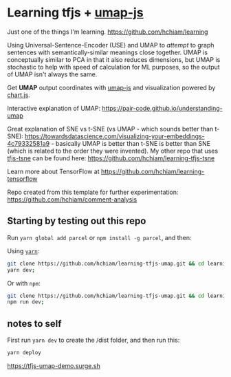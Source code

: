 # Learning tfjs + [umap-js](https://github.com/PAIR-code/umap-js#umap-js)

Just one of the things I'm learning. https://github.com/hchiam/learning

Using Universal-Sentence-Encoder (USE) and UMAP to _attempt_ to graph sentences with semantically-similar meanings close together. UMAP is conceptually similar to PCA in that it also reduces dimensions, but UMAP is stochastic to help with speed of calculation for ML purposes, so the output of UMAP isn't always the same.

Get **UMAP** output coordinates with [umap-js](https://github.com/PAIR-code/umap-js#umap-js) and visualization powered by [chart.js](https://github.com/chartjs/Chart.js).

Interactive explanation of UMAP: https://pair-code.github.io/understanding-umap

Great explanation of SNE vs t-SNE (vs UMAP - which sounds better than t-SNE): https://towardsdatascience.com/visualizing-your-embeddings-4c79332581a9 - basically UMAP is better than t-SNE is better than SNE (which is related to the order they were invented). My other repo that uses [tfjs-tsne](https://github.com/tensorflow/tfjs-tsne) can be found here: https://github.com/hchiam/learning-tfjs-tsne

Learn more about TensorFlow at https://github.com/hchiam/learning-tensorflow

Repo created from this template for further experimentation: https://github.com/hchiam/comment-analysis

## Starting by testing out this repo

Run `yarn global add parcel` or `npm install -g parcel`, and then:

Using [`yarn`](https://github.com/hchiam/learning-yarn):

```bash
git clone https://github.com/hchiam/learning-tfjs-umap.git && cd learning-tfjs-umap && yarn;
yarn dev;
```

Or with `npm`:

```bash
git clone https://github.com/hchiam/learning-tfjs-umap.git && cd learning-tfjs-umap && npm install;
npm run dev;
```

## notes to self

First run `yarn dev` to create the /dist folder, and then run this:

```sh
yarn deploy
```

https://tfjs-umap-demo.surge.sh

